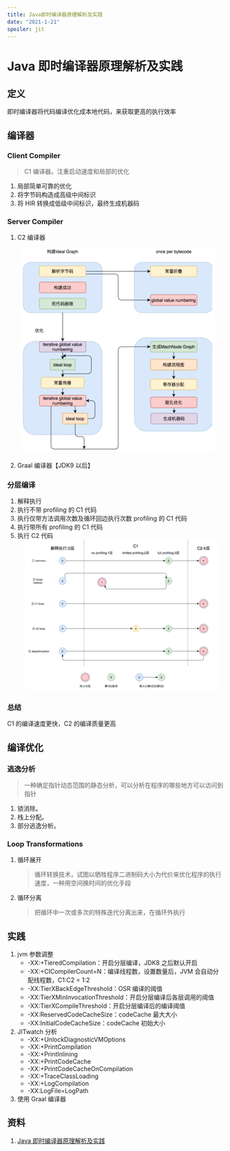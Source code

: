 ```yaml
---
title: Java即时编译器原理解析及实践
date: "2021-1-21"
spoiler: jit
---
```


# Java 即时编译器原理解析及实践

## 定义

即时编译器将代码编译优化成本地代码，来获取更高的执行效率

## 编译器

### Client Compiler

> C1 编译器。注重启动速度和局部的优化

1. 局部简单可靠的优化
2. 将字节码构造成高级中间标识
3. 将 HIR 转换成低级中间标识，最终生成机器码

### Server Compiler

1. C2 编译器

![image](./c2.png)

2. Graal 编译器【JDK9 以后】

### 分层编译

1. 解释执行
2. 执行不带 profiling 的 C1 代码
3. 执行仅带方法调用次数及循环回边执行次数 profiling 的 C1 代码
4. 执行带所有 profiling 的 C1 代码
5. 执行 C2 代码
   ![image](./seprate.png)

### 总结

C1 的编译速度更快，C2 的编译质量更高

## 编译优化

### 逃逸分析

> 一种确定指针动态范围的静态分析，可以分析在程序的哪些地方可以访问到指针

1. 锁消除。
2. 栈上分配。
3. 部分逃逸分析。

### Loop Transformations

1. 循环展开
   > 循环转换技术，试图以牺牲程序二进制码大小为代价来优化程序的执行速度，一种用空间换时间的优化手段
2. 循环分离
   > 把循环中一次或多次的特殊迭代分离出来，在循环外执行

## 实践

1. jvm 参数调整
   - -XX:+TieredCompilation：开启分层编译，JDK8 之后默认开启
   - -XX:+CICompilerCount=N：编译线程数，设置数量后，JVM 会自动分配线程数，C1:C2 = 1:2
   - -XX:TierXBackEdgeThreshold：OSR 编译的阈值
   - -XX:TierXMinInvocationThreshold：开启分层编译后各层调用的阈值
   - -XX:TierXCompileThreshold：开启分层编译后的编译阈值
   - -XX:ReservedCodeCacheSize：codeCache 最大大小
   - -XX:InitialCodeCacheSize：codeCache 初始大小
2. JITwatch 分析
   - -XX:+UnlockDiagnosticVMOptions
   - -XX:+PrintCompilation
   - -XX:+PrintInlining
   - -XX:+PrintCodeCache
   - -XX:+PrintCodeCacheOnCompilation
   - -XX:+TraceClassLoading
   - -XX:+LogCompilation
   - -XX:LogFile=LogPath
3. 使用 Graal 编译器

## 资料

1. [Java 即时编译器原理解析及实践](https://tech.meituan.com/2020/10/22/java-jit-practice-in-meituan.html)

